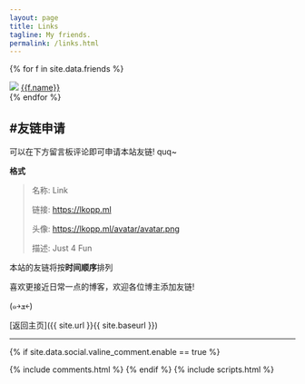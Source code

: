 ```yaml
---
layout: page
title: Links
tagline: My friends.
permalink: /links.html
---
```


{% for f in site.data.friends %}
<div class="link-chip">
 <img src="{{f.image}}" class="link-chip-icon">
 <a target="_blank" class="link-chip-title" href="{{f.url}}">{{f.name}}</a>
</div>
{% endfor %}

## #友链申请

可以在下方留言板评论即可申请本站友链! quq~

**格式**

> 名称: Link
>
> 链接: https://lkopp.ml
>
> 头像: https://lkopp.ml/avatar/avatar.png
>
> 描述: Just 4 Fun

本站的友链将按**时间顺序**排列

喜欢更接近日常一点的博客，欢迎各位博主添加友链! 

(๑￫ܫ￩)

[返回主页]({{ site.url }}{{ site.baseurl }})

<hr/>

  {% if site.data.social.valine_comment.enable  == true %}
  <script src="/comment/av-min.js"></script>
  <script src="/comment/Valine.min.js"></script>
  <div id="comments"></div>
  {% include comments.html %}
  {% endif %}
  {% include scripts.html %}
